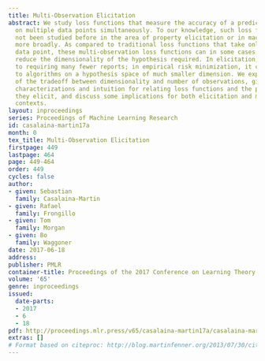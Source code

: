 ```yaml
---
title: Multi-Observation Elicitation
abstract: We study loss functions that measure the accuracy of a prediction based
  on multiple data points simultaneously. To our knowledge, such loss functions have
  not been studied before in the area of property elicitation or in machine learning
  more broadly. As compared to traditional loss functions that take only a single
  data point, these multi-observation loss functions can in some cases drastically
  reduce the dimensionality of the hypothesis required. In elicitation, this corresponds
  to requiring many fewer reports; in empirical risk minimization, it corresponds
  to algorithms on a hypothesis space of much smaller dimension. We explore some examples
  of the tradeoff between dimensionality and number of observations, give some geometric
  characterizations and intuition for relating loss functions and the properties that
  they elicit, and discuss some implications for both elicitation and machine-learning
  contexts.
layout: inproceedings
series: Proceedings of Machine Learning Research
id: casalaina-martin17a
month: 0
tex_title: Multi-Observation Elicitation
firstpage: 449
lastpage: 464
page: 449-464
order: 449
cycles: false
author:
- given: Sebastian
  family: Casalaina-Martin
- given: Rafael
  family: Frongillo
- given: Tom
  family: Morgan
- given: Bo
  family: Waggoner
date: 2017-06-18
address: 
publisher: PMLR
container-title: Proceedings of the 2017 Conference on Learning Theory
volume: '65'
genre: inproceedings
issued:
  date-parts:
  - 2017
  - 6
  - 18
pdf: http://proceedings.mlr.press/v65/casalaina-martin17a/casalaina-martin17a.pdf
extras: []
# Format based on citeproc: http://blog.martinfenner.org/2013/07/30/citeproc-yaml-for-bibliographies/
---
```

